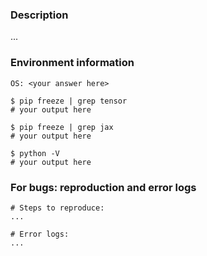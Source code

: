 ### Description

...

### Environment information

```
OS: <your answer here>

$ pip freeze | grep tensor
# your output here

$ pip freeze | grep jax
# your output here

$ python -V
# your output here
```

### For bugs: reproduction and error logs

```
# Steps to reproduce:
...
```

```
# Error logs:
...
```
